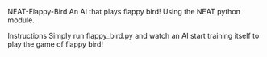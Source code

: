 NEAT-Flappy-Bird
An AI that plays flappy bird! Using the NEAT python module.

Instructions 
Simply run flappy_bird.py and watch an AI start training itself to play the game of flappy bird!
